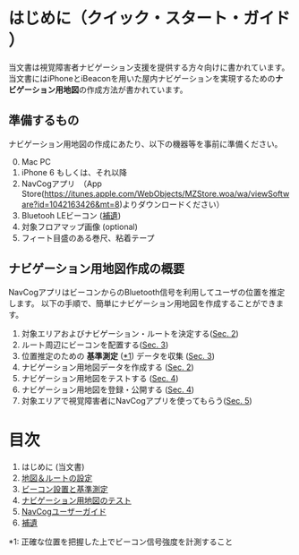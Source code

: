 <!--
The MIT License (MIT)

Copyright (c) 2014, 2015 IBM Corporation
Permission is hereby granted, free of charge, to any person obtaining a copy
of this software and associated documentation files (the "Software"), to deal
in the Software without restriction, including without limitation the rights
to use, copy, modify, merge, publish, distribute, sublicense, and/or sell
copies of the Software, and to permit persons to whom the Software is
furnished to do so, subject to the following conditions:

The above copyright notice and this permission notice shall be included in all
copies or substantial portions of the Software.

THE SOFTWARE IS PROVIDED "AS IS", WITHOUT WARRANTY OF ANY KIND, EXPRESS OR
IMPLIED, INCLUDING BUT NOT LIMITED TO THE WARRANTIES OF MERCHANTABILITY,
FITNESS FOR A PARTICULAR PURPOSE AND NONINFRINGEMENT. IN NO EVENT SHALL THE
AUTHORS OR COPYRIGHT HOLDERS BE LIABLE FOR ANY CLAIM, DAMAGES OR OTHER
LIABILITY, WHETHER IN AN ACTION OF CONTRACT, TORT OR OTHERWISE, ARISING FROM,
OUT OF OR IN CONNECTION WITH THE SOFTWARE OR THE USE OR OTHER DEALINGS IN THE
SOFTWARE.
-->

# はじめに（クイック・スタート・ガイド ） 
当文書は視覚障害者ナビゲーション支援を提供する方々向けに書かれています。
当文書にはiPhoneとiBeaconを用いた屋内ナビゲーションを実現するための**ナビゲーション用地図**の作成方法が書かれています。


## 準備するもの
ナビゲーション用地図の作成にあたり、以下の機器等を事前に準備ください。

0. Mac PC
0. iPhone 6 もしくは、それ以降
0. NavCogアプリ　（App Store(https://itunes.apple.com/WebObjects/MZStore.woa/wa/viewSoftware?id=1042163426&mt=8)よりダウンロードください）
0. Bluetooh LEビーコン ([補遺](appendix.md))
0. 対象フロアマップ画像 (optional)
0. フィート目盛のある巻尺、粘着テープ


## ナビゲーション用地図作成の概要
NavCogアプリはビーコンからのBluetooth信号を利用してユーザの位置を推定します。
以下の手順で、簡単にナビゲーション用地図を作成することができます。

1.	対象エリアおよびナビゲーション・ルートを決定する([Sec. 2](map.md#add_area))
2.	ルート周辺にビーコンを配置する([Sec. 3](beacon.md#beacon_placement))
3.	位置推定のための **基準測定** ([*1](#footnote1)) データを収集 ([Sec. 3](beacon.md#fingerprinting))
4.	ナビゲーション用地図データを作成する ([Sec. 2](map.md#export_map))
5.	ナビゲーション用地図をテストする ([Sec. 4](test.md))
6.	ナビゲーション用地図を登録・公開する ([Sec. 4](test.md#submit_map))
7.	対象エリアで視覚障害者にNavCogアプリを使ってもらう([Sec. 5](navcog.md))

# 目次

1. はじめに (当文書)
2. [地図＆ルートの設定](map.md)
3. [ビーコン設置と基準測定](beacon.md)
4. [ナビゲーション用地図のテスト](test.md)
5. [NavCogユーザーガイド](navcog.md)
6. [補遺](appendix.md)

<a name="footnote1">*1</a>: 正確な位置を把握した上でビーコン信号強度を計測すること
